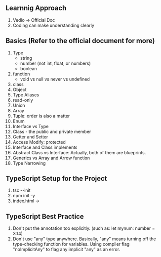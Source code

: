 ## Learnnig Approach
1. Vedio -> Official Doc
2. Coding can make understanding clearly

## Basics (Refer to the official document for more)
1. Type
   - string
   - number (not int, float, or numbers)
   - boolean
2. function
   - void vs null vs never vs undefined
3. class
4. Object
5. Type Aliases
6. read-only
7. Union
8. Array
9. Tuple: order is also a matter
10. Enum
11. Interface vs Type
12. Class - the public and private member
13. Getter and Setter
14. Access Modify: protected
15. Interface and Class implements
16. Abstract Class vs Interface: Actually, both of them are blueprints.
17. Generics vs Array and Arrow function
18. Type Narrowing

## TypeScript Setup for the Project
1. tsc --init
2. npm init -y
3. index.html -> <script src="./dist/index.js"></script>

## TypeScript Best Practice
1. Don't put the annotation too explicitly. (such as: let mynum: number = 3.14)
2. Don't use "any" type anywhere. Basically, "any" means turning off the type-checking function for variables. Using compiler flag "noImplicitAny" to flag any implicit "any" as an error.